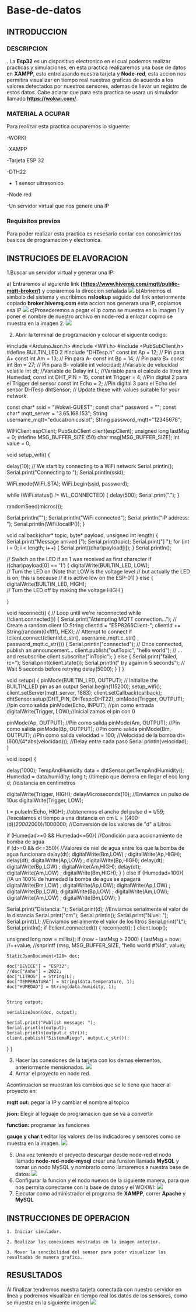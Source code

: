 # Base-de-datos
## INTRODUCCION

### DESCRIPCION  
.
La **Esp32**  es un dispositivo electronico en el cual podemos realizar practicas y simulaciones, en esta practica realizaremos   una base de datos  en **XAMPP**, esto entrelasando nuestra tarjeta y  **Node-red**, esta accion nos permitira visualizar en tiempo real nuestras graficas de acuerdo a los valores detectados por nuestros sensores, ademas de llevar un registro de estos datos. Cabe aclarar que para esta practica se usara un simulador llamado **https://wokwi.com/**.

### MATERIAL A OCUPAR

Para realizar esta practica ocuparemos lo siguente:

-WORKI

-XAMPP

-Tarjeta ESP 32

-DTH22

- 1 sensor ultrasonico

-Node red

-Un servidor virtual que nos genere una IP

### Requisitos previos

Para poder realizar esta practica es nesesario contar con conosimientos basicos de programacion y electronica.

## INSTRUCIOES DE ELAVORACION 

1.Buscar un servidor virtual y generar una IP:

 a) Entraremos al siguiente link **(https://www.hivemq.com/mqtt/public-mqtt-broker/)** y copiaremos la direccion señalada
 ![](https://github.com/nijs17/Base-de-datos/blob/main/W1.png)
 b)Abriremos el simbolo del sistema y escribimos **nslookup**  seguido del link anteriormente copiado **broker.hivemq.com** esta accion nos generara una IP, copiamos esa IP
 ![](https://github.com/nijs17/Base-de-datos/blob/main/W2.png)
 c)Prosederemos a pegar el ip como se muestra en la imagen 1 y poner el nombre de nuestro archivo en node-red a enlazar copmo se muestra en la imagen 2.
 ![](https://github.com/nijs17/Base-de-datos/blob/main/X.png)
 
2. Abrir la terminal de programación y colocar el siguente codigo:
 
#include <ArduinoJson.h>
#include <WiFi.h>
#include <PubSubClient.h>
#define BUILTIN_LED 2
#include "DHTesp.h"
const int Ap = 12;    // Pin para A+
const int Am = 13;   // Pin para A-
const int Bp = 14;    // Pin para B+
const int Bm = 27;   // Pin para B-
volatile int velocidad; //Variable de velocidad
volatile int dt;    //Variable de Delay
int L;    //Variable para el calculo de litros
int Humedad;
const int DHT_PIN = 15;
const int Trigger = 4;   //Pin digital 2 para el Trigger del sensor
const int Echo = 2;   //Pin digital 3 para el Echo del sensor
DHTesp dhtSensor;
// Update these with values suitable for your network.

const char* ssid = "Wokwi-GUEST";
const char* password = "";
const char* mqtt_server = "3.65.168.153";
String username_mqtt="educatronicosiot";
String password_mqtt="12345678";

WiFiClient espClient;
PubSubClient client(espClient);
unsigned long lastMsg = 0;
#define MSG_BUFFER_SIZE  (50)
char msg[MSG_BUFFER_SIZE];
int value = 0;

void setup_wifi() {

  delay(10);
  // We start by connecting to a WiFi network
  Serial.println();
  Serial.print("Connecting to ");
  Serial.println(ssid);

  WiFi.mode(WIFI_STA);
  WiFi.begin(ssid, password);

  while (WiFi.status() != WL_CONNECTED) {
    delay(500);
    Serial.print(".");
  }

  randomSeed(micros());

  Serial.println("");
  Serial.println("WiFi connected");
  Serial.println("IP address: ");
  Serial.println(WiFi.localIP());
}

void callback(char* topic, byte* payload, unsigned int length) {
  Serial.print("Message arrived [");
  Serial.print(topic);
  Serial.print("] ");
  for (int i = 0; i < length; i++) {
    Serial.print((char)payload[i]);
  }
  Serial.println();

  // Switch on the LED if an 1 was received as first character
  if ((char)payload[0] == '1') {
    digitalWrite(BUILTIN_LED, LOW);   
    // Turn the LED on (Note that LOW is the voltage level
    // but actually the LED is on; this is because
    // it is active low on the ESP-01)
  } else {
    digitalWrite(BUILTIN_LED, HIGH);  
    // Turn the LED off by making the voltage HIGH
  }

}

void reconnect() {
  // Loop until we're reconnected
  while (!client.connected()) {
    Serial.print("Attempting MQTT connection...");
    // Create a random client ID
    String clientId = "ESP8266Client-";
    clientId += String(random(0xffff), HEX);
    // Attempt to connect
    if (client.connect(clientId.c_str(), username_mqtt.c_str() , password_mqtt.c_str())) {
      Serial.println("connected");
      // Once connected, publish an announcement...
      client.publish("outTopic", "hello world");
      // ... and resubscribe
      client.subscribe("inTopic");
    } else {
      Serial.print("failed, rc=");
      Serial.print(client.state());
      Serial.println(" try again in 5 seconds");
      // Wait 5 seconds before retrying
      delay(5000);
    }
  }
}

void setup() {
  pinMode(BUILTIN_LED, OUTPUT);     // Initialize the BUILTIN_LED pin as an output
  Serial.begin(115200);
  setup_wifi();
  client.setServer(mqtt_server, 1883);
  client.setCallback(callback);
  dhtSensor.setup(DHT_PIN, DHTesp::DHT22);
  pinMode(Trigger, OUTPUT); //pin como salida
  pinMode(Echo, INPUT);  //pin como entrada
  digitalWrite(Trigger, LOW);//Inicializamos el pin con 0

  pinMode(Ap, OUTPUT);  //Pin como salida
  pinMode(Am, OUTPUT);  //Pin como salida
  pinMode(Bp, OUTPUT);  //Pin como salida
  pinMode(Bm, OUTPUT);  //Pin como salida
  velocidad = 100;  //Velocidad de la bomba
  dt=(600/(4*abs(velocidad)));  //Delay entre cada paso
  Serial.println(velocidad);
}

void loop() {


delay(1000);
TempAndHumidity  data = dhtSensor.getTempAndHumidity();
Humedad = data.humidity;
long t; //timepo que demora en llegar el eco
long d; //distancia en centimetros

digitalWrite(Trigger, HIGH);
delayMicroseconds(10);          //Enviamos un pulso de 10us
digitalWrite(Trigger, LOW);
  
t = pulseIn(Echo, HIGH); //obtenemos el ancho del pulso
d = t/59;             //escalamos el tiempo a una distancia en cm
L = ((400-(d))*2000*2000)/1000000; //Conversión de los valores de "d" a Litros

if (Humedad>=0 && Humedad<=50){   //Condición para accionamiento de bomba de agua              
  if (d>=0 && d<=350){    //Valores de niel de agua entre los que la bomba de agua funcionara
    delay(dt);
    digitalWrite(Bm,LOW) ; digitalWrite(Ap,HIGH);
    delay(dt);
    digitalWrite(Ap,LOW) ; digitalWrite(Bp,HIGH);
    delay(dt);
    digitalWrite(Bp,LOW) ; digitalWrite(Am,HIGH);
    delay(dt);
    digitalWrite(Am,LOW) ; digitalWrite(Bm,HIGH);
  }
}
else if (Humedad=100){    //A un 100% de humedad la bomba de agua se apagará
  digitalWrite(Bm,LOW) ; digitalWrite(Ap,LOW);
  digitalWrite(Ap,LOW) ; digitalWrite(Bp,LOW);
  digitalWrite(Bp,LOW) ; digitalWrite(Am,LOW);
  digitalWrite(Am,LOW) ; digitalWrite(Bm,LOW);
}
  
Serial.print("Distancia: ");
Serial.print(d);      //Enviamos serialmente el valor de la distancia
Serial.print("cm");
Serial.println();
Serial.print("Nivel: ");
Serial.print(L);      //Enviamos serialmente el valor de los litros
Serial.print("L");
Serial.println();
  if (!client.connected()) {
    reconnect();
  }
  client.loop();

  unsigned long now = millis();
  if (now - lastMsg > 2000) {
    lastMsg = now;
    //++value;
    //snprintf (msg, MSG_BUFFER_SIZE, "hello world #%ld", value);

    StaticJsonDocument<128> doc;

    doc["DEVICE"] = "ESP32";
    //doc["Anho"] = 2022;
    doc["LITROS"] = String(L);
    doc["TEMPERATURA"] = String(data.temperature, 1);
    doc["HUMEDAD"] = String(data.humidity, 1);
   

    String output;
    
    serializeJson(doc, output);

    Serial.print("Publish message: ");
    Serial.println(output);
    Serial.println(output.c_str());
    client.publish("SistemaRiego", output.c_str());
  }
}
 
 
3. Hacer las conexiones de la tarjeta con los demas elementos, anteriormente mensionados.
 ![](https://github.com/nijs17/Base-de-datos/blob/main/x1.png)
 4. Armar el proyecto en node red.
    
 Acontinuacion se muestran los cambios que se le tiene que hacer al proyecto en:
 
**mqtt out:** pegar la IP y cambiar el nombre al topico

**json:** Elegir al leguaje de programacion que se va a convertir

**function:** programar las funciones 

**gauge y char:t** editar los valores de los indicadores y sensores como se muestra en la imagen.
 ![](https://github.com/nijs17/Base-de-datos/blob/main/x2.png)

 5. Una vez teniendo el proyecto descargar desde node-red el nodo llamado **node-red-node-mysql** crear una funsion llamada **MySQL** y tomar un nodo MySQL y nombrarlo como llamaremos a nuestra base de datos:
     ![](https://github.com/nijs17/Base-de-datos/blob/main/x3.png)
6. Configurar la funcion y el nodo nuevos de la siguiente manera, para que nos permita conectarse con la base de datos y el WOKWI:
  ![](https://github.com/nijs17/Base-de-datos/blob/main/x4.png)
7. Ejecutar como administrador el programa de **XAMPP**, correr **Apache** y **MySQL**
   ![]()
## INSTRUCCIONES DE OPERACION 


    1. Iniciar simulador.
    
    2. Realizar las conexiones mostradas en la imagen anterior.
    
    3. Mover la sencibilidad del sensor para poder visualizar los resultados de manera grafica.
    
## RESUSLTADOS
Al finalizar tendremos nuestra tarjeta conectada con nuestro servidor en linea y podremos visualizar en tiempo real los datos de los sensores, como se muestra en la siguiente imagen
![](https://github.com/nijs17/P8_NR_DHT22/blob/main/w5.png)
